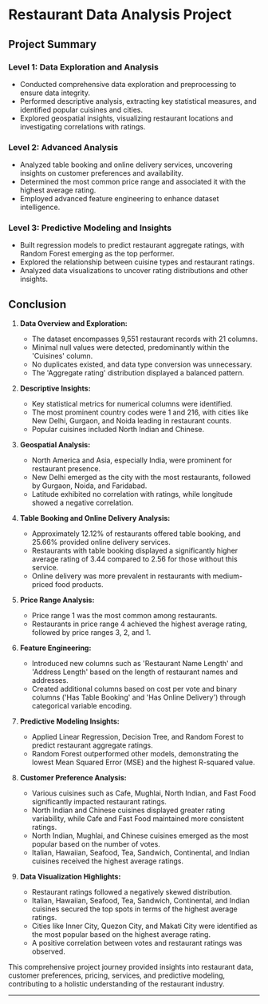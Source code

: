 

# Restaurant Data Analysis Project

## Project Summary

### Level 1: Data Exploration and Analysis

- Conducted comprehensive data exploration and preprocessing to ensure data integrity.
- Performed descriptive analysis, extracting key statistical measures, and identified popular cuisines and cities.
- Explored geospatial insights, visualizing restaurant locations and investigating correlations with ratings.

### Level 2: Advanced Analysis

- Analyzed table booking and online delivery services, uncovering insights on customer preferences and availability.
- Determined the most common price range and associated it with the highest average rating.
- Employed advanced feature engineering to enhance dataset intelligence.

### Level 3: Predictive Modeling and Insights

- Built regression models to predict restaurant aggregate ratings, with Random Forest emerging as the top performer.
- Explored the relationship between cuisine types and restaurant ratings.
- Analyzed data visualizations to uncover rating distributions and other insights.

## Conclusion

1. **Data Overview and Exploration:**
   - The dataset encompasses 9,551 restaurant records with 21 columns.
   - Minimal null values were detected, predominantly within the 'Cuisines' column.
   - No duplicates existed, and data type conversion was unnecessary.
   - The 'Aggregate rating' distribution displayed a balanced pattern.

2. **Descriptive Insights:**
   - Key statistical metrics for numerical columns were identified.
   - The most prominent country codes were 1 and 216, with cities like New Delhi, Gurgaon, and Noida leading in restaurant counts.
   - Popular cuisines included North Indian and Chinese.

3. **Geospatial Analysis:**
   - North America and Asia, especially India, were prominent for restaurant presence.
   - New Delhi emerged as the city with the most restaurants, followed by Gurgaon, Noida, and Faridabad.
   - Latitude exhibited no correlation with ratings, while longitude showed a negative correlation.

4. **Table Booking and Online Delivery Analysis:**
   - Approximately 12.12% of restaurants offered table booking, and 25.66% provided online delivery services.
   - Restaurants with table booking displayed a significantly higher average rating of 3.44 compared to 2.56 for those without this service.
   - Online delivery was more prevalent in restaurants with medium-priced food products.

5. **Price Range Analysis:**
   - Price range 1 was the most common among restaurants.
   - Restaurants in price range 4 achieved the highest average rating, followed by price ranges 3, 2, and 1.

6. **Feature Engineering:**
   - Introduced new columns such as 'Restaurant Name Length' and 'Address Length' based on the length of restaurant names and addresses.
   - Created additional columns based on cost per vote and binary columns ('Has Table Booking' and 'Has Online Delivery') through categorical variable encoding.

7. **Predictive Modeling Insights:**
   - Applied Linear Regression, Decision Tree, and Random Forest to predict restaurant aggregate ratings.
   - Random Forest outperformed other models, demonstrating the lowest Mean Squared Error (MSE) and the highest R-squared value.

8. **Customer Preference Analysis:**
   - Various cuisines such as Cafe, Mughlai, North Indian, and Fast Food significantly impacted restaurant ratings.
   - North Indian and Chinese cuisines displayed greater rating variability, while Cafe and Fast Food maintained more consistent ratings.
   - North Indian, Mughlai, and Chinese cuisines emerged as the most popular based on the number of votes.
   - Italian, Hawaiian, Seafood, Tea, Sandwich, Continental, and Indian cuisines received the highest average ratings.

9. **Data Visualization Highlights:**
   - Restaurant ratings followed a negatively skewed distribution.
   - Italian, Hawaiian, Seafood, Tea, Sandwich, Continental, and Indian cuisines secured the top spots in terms of the highest average ratings.
   - Cities like Inner City, Quezon City, and Makati City were identified as the most popular based on the highest average rating.
   - A positive correlation between votes and restaurant ratings was observed.

This comprehensive project journey provided insights into restaurant data, customer preferences, pricing, services, and predictive modeling, contributing to a holistic understanding of the restaurant industry.

---

